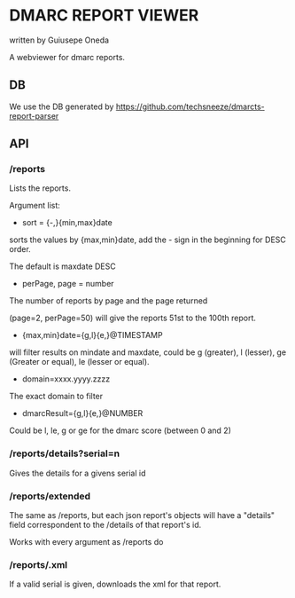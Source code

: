 # DMARC REPORT VIEWER
written by Guiusepe Oneda

A webviewer for dmarc reports.

## DB

We use the DB generated by https://github.com/techsneeze/dmarcts-report-parser 

## API

### /reports

Lists the reports.

Argument list:

* sort = {-,}{min,max}date

sorts the values by {max,min}date, add the - sign in the beginning for DESC order.

The default is maxdate DESC

* perPage, page = number

The number of reports by page and the page returned

(page=2, perPage=50) will give the reports 51st to the 100th report.

* {max,min}date={g,l}{e,}@TIMESTAMP

will filter results on mindate and maxdate, could be g (greater), l (lesser), 
ge (Greater or equal), le (lesser or equal). 

* domain=xxxx.yyyy.zzzz

The exact domain to filter

* dmarcResult={g,l}{e,}@NUMBER

Could be l, le, g or ge for the dmarc score (between 0 and 2)

### /reports/details?serial=n

Gives the details for a givens serial id

### /reports/extended

The same as /reports, but each json report's objects will have a "details" field
correspondent to the /details of that report's id. 

Works with every argument as /reports do

### /reports/<serial>.xml

If a valid serial is given, downloads the xml for that report.



